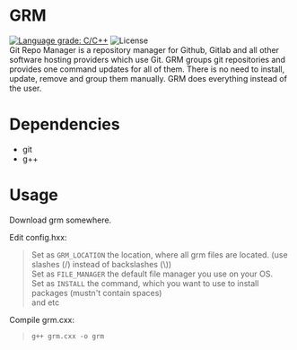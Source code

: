 # GRM

[![Language grade: C/C++](https://img.shields.io/lgtm/grade/cpp/g/Tiko7454/GRM.svg?logo=lgtm&logoWidth=18)](https://lgtm.com/projects/g/Tiko7454/GRM/context:cpp)
![License]()  
Git Repo Manager is a repository manager for Github, Gitlab and all other software hosting providers which use Git.
GRM groups git repositories and provides one command updates for all of them. There is no need to install, update, remove and group them manually. GRM does everything instead of the user.


# Dependencies
* git
* g++


# Usage
Download grm somewhere.


Edit config.hxx:
> Set as `GRM_LOCATION` the location, where all grm files are located. (use slashes (/) instead of backslashes (\\))  
> Set as `FILE_MANAGER` the default file manager you use on your OS.  
> Set as `INSTALL` the command, which you want to use to install packages (mustn't contain spaces)  
> and etc


Compile grm.cxx:
> `g++ grm.cxx -o grm`
